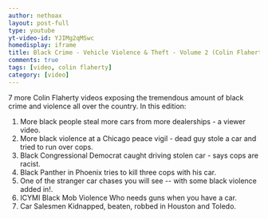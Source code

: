 ```yaml
---
author: nethoax
layout: post-full
type: youtube
yt-video-id: YJIMg2qMSwc
homedisplay: iframe
title: Black Crime - Vehicle Violence & Theft - Volume 2 (Colin Flaherty Compilation 82)
comments: true
tags: [video, colin flaherty]
category: [video]
---
```


7 more Colin Flaherty videos exposing the tremendous amount of black crime and violence all over the country. In this edition:

1. More black people steal more cars from more dealerships - a viewer video.
2. More black violence at a Chicago peace vigil - dead guy stole a car and tried to run over cops.
3. Black Congressional Democrat caught driving stolen car - says cops are racist.
4. Black Panther in Phoenix tries to kill three cops with his car.
5. One of the stranger car chases you will see -- with some black violence added in!.
6. ICYMI Black Mob Violence Who needs guns when you have a car.
7. Car Salesmen Kidnapped, beaten, robbed in Houston and Toledo.
